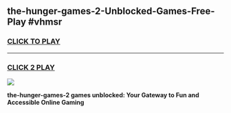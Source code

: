 
## the-hunger-games-2-Unblocked-Games-Free-Play #vhmsr
<h3>
<a href="https://us.freeplayer.one?title=the-hunger-games-2&ref=9M">CLICK TO PLAY</a></h3>
<hr>

<h3>
<a href="https://us.freeplayer.one?title=the-hunger-games-2&ref=9M">CLICK 2 PLAY</a>
  
</h3>

<a href="https://us.freeplayer.one?title=the-hunger-games-2&ref=9M"><img src="https://clearcache.store/games.png"></a>


**the-hunger-games-2 games unblocked: Your Gateway to Fun and Accessible Online Gaming**
